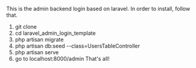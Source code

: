 This is the admin backend login based on laravel.
In order to install, follow that.
1. git clone
2. cd laravel_admin_login_template
3. php artisan migrate
4. php artisan db:seed --class=UsersTableController
5. php artisan serve
6. go to localhost:8000/admin
That's all!

